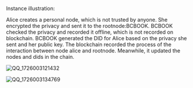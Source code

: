 Instance illustration:

Alice creates a personal node, which is not trusted by anyone. She encrypted the privacy and sent it to the rootnode:BCBOOK.
BCBOOK checked the privacy and recorded it offline, which is not recorded on blockchain.
BCBOOK generated the DID for Alice based on the privacy she sent and her public key.
The blockchain recorded the process of the interaction between node alice and rootnode. Meanwhile, it updated the nodes and dids in the chain.

![QQ_1726003121432](https://github.com/user-attachments/assets/9c2be8dc-844e-40fa-9ee9-6512d9a8b24f)

![QQ_1726003134769](https://github.com/user-attachments/assets/a88999a1-6c9c-4f11-ad9f-3d42d754c89f)

